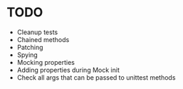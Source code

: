 # TODO

- Cleanup tests
- Chained methods
- Patching
- Spying
- Mocking properties
- Adding properties during Mock init
- Check all args that can be passed to unittest methods

